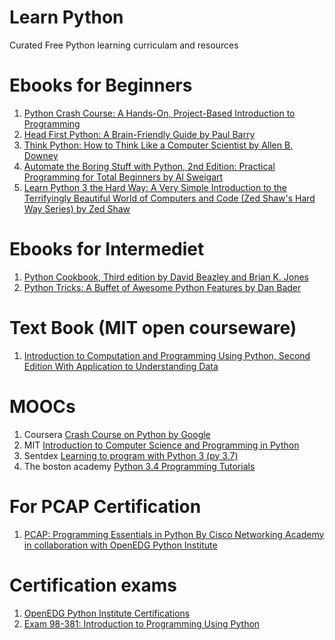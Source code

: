 # Learn Python
 Curated Free Python learning curriculam and resources

# Ebooks for Beginners

1. [Python Crash Course: A Hands-On, Project-Based Introduction to Programming](https://drive.google.com/open?id=1NdFdBT6O-UX5j73jtBtAj76YmFhKPrTd)
2. [Head First Python: A Brain-Friendly Guide by Paul Barry](https://drive.google.com/open?id=1gCGrrFCLXzLj8Uv9nxBHUwfV8IZGVXqI)
3. [Think Python: How to Think Like a Computer Scientist by Allen B. Downey](https://drive.google.com/open?id=1Hj6U5SQRy1bvUInQD7v1PI6WzZnDEGk9)
4. [Automate the Boring Stuff with Python, 2nd Edition: Practical Programming for Total Beginners by Al Sweigart](https://drive.google.com/open?id=1SSXPc23IMPGupE37QrrhVbcNhuwMNUiY)
5. [Learn Python 3 the Hard Way: A Very Simple Introduction to the Terrifyingly Beautiful World of Computers and Code (Zed Shaw's Hard Way Series)
by Zed Shaw ](https://drive.google.com/open?id=1NIT3r3x0jQMrGM0qYqiZMlaE6gg7cBQJ)

# Ebooks for Intermediet

1. [Python Cookbook, Third edition by David Beazley and Brian K. Jones](https://drive.google.com/open?id=1-MLMxkKd028kFQ2rjWIwFsdJC_u9mH4u)
2. [Python Tricks: A Buffet of Awesome Python Features
by Dan Bader](https://drive.google.com/open?id=1_noKpcCzXTuhcAXDkmOrBHe-zwWS8Sjc)

# Text Book (MIT open courseware)

1. [Introduction to Computation and Programming Using Python, Second Edition With Application to Understanding Data](https://drive.google.com/open?id=19yej_FsWr_QWwC2t22XfCHwRluD-Ptac)

# MOOCs

1. Coursera [Crash Course on Python by Google](https://www.coursera.org/learn/python-crash-course)
2. MIT [Introduction to Computer Science and Programming in Python](https://ocw.mit.edu/courses/electrical-engineering-and-computer-science/6-0001-introduction-to-computer-science-and-programming-in-python-fall-2016/index.htm)
3. Sentdex [Learning to program with Python 3 (py 3.7)](https://www.youtube.com/playlist?list=PLQVvvaa0QuDeAams7fkdcwOGBpGdHpXln)
4. The boston academy [Python 3.4 Programming Tutorials](https://www.youtube.com/playlist?list=PL6gx4Cwl9DGAcbMi1sH6oAMk4JHw91mC_)

# For PCAP Certification

1. [PCAP: Programming Essentials in Python By Cisco Networking Academy in collaboration with OpenEDG Python Institute](https://www.netacad.com/courses/programming/pcap-programming-essentials-python)

# Certification exams
1. [OpenEDG Python Institute Certifications](https://pythoninstitute.org/certification/)
2. [Exam 98-381: Introduction to Programming Using Python](https://www.microsoft.com/en-us/learning/exam-98-381.aspx)

